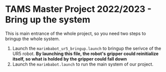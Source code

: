 # TAMS Master Project 2022/2023 - Bring up the system

This is main entrance of the whole project, so you need two steps to bringup the whole system.

1.  Launch the `marimbabot_ur5_bringup.launch` to bringup the serivce of the UR5 robot. **By launching this file, the robot's gripper could reinitialize itself, so what is holded by the gripper could fall down**
2. Launch the `marimbabot.launch` to run the main system of our project.
